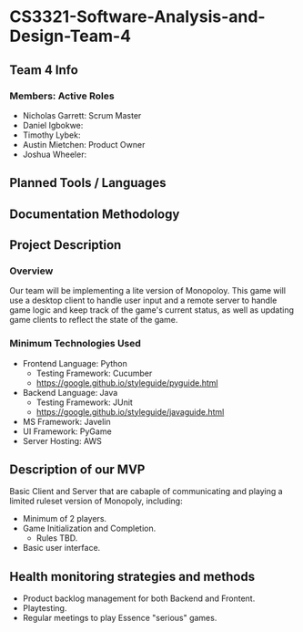 # CS3321-Software-Analysis-and-Design-Team-4

## Team 4 Info
### Members: Active Roles
* Nicholas Garrett: Scrum Master
* Daniel Igbokwe:
* Timothy Lybek:
* Austin Mietchen: Product Owner
* Joshua Wheeler:

## Planned Tools / Languages

## Documentation Methodology

## Project Description
### Overview
Our team will be implementing a lite version of Monopoloy. This game will use a desktop client to handle user input and a remote server to handle game logic and keep track of the game's current status, as well as updating game clients to reflect the state of the game. 
### Minimum Technologies Used
* Frontend Language: Python
     * Testing Framework: Cucumber
     * https://google.github.io/styleguide/pyguide.html
* Backend Language: Java
     * Testing Framework: JUnit
     * https://google.github.io/styleguide/javaguide.html
* MS Framework: Javelin
* UI Framework: PyGame
* Server Hosting: AWS

## Description of our MVP
Basic Client and Server that are cabaple of communicating and playing a limited ruleset version of Monopoly, including:
* Minimum of 2 players.
* Game Initialization and Completion.
    * Rules TBD.
* Basic user interface.
## Health monitoring strategies and methods
* Product backlog management for both Backend and Frontent.
* Playtesting.
* Regular meetings to play Essence "serious" games.

